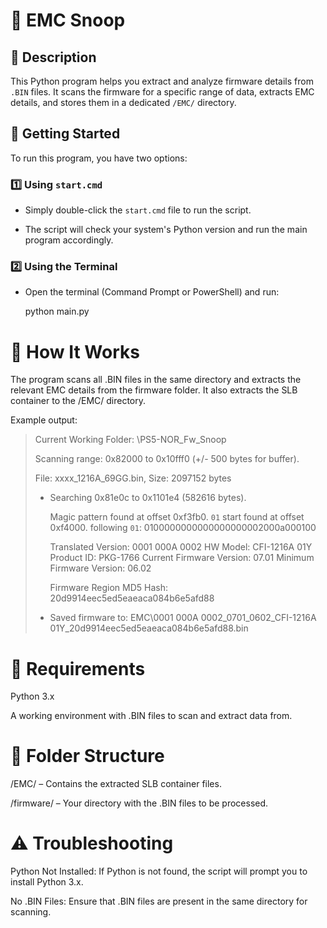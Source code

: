 # 🐍 EMC Snoop

## 📜 Description
This Python program helps you extract and analyze firmware details from `.BIN` files. It scans the firmware for a specific range of data, extracts EMC  details, and stores them in a dedicated `/EMC/` directory.

## 🚀 Getting Started

To run this program, you have two options:

### 1️⃣ **Using `start.cmd`**
- Simply double-click the `start.cmd` file to run the script. 

- The script will check your system's Python version and run the main program accordingly.

### 2️⃣ **Using the Terminal**
- Open the terminal (Command Prompt or PowerShell) and run:
  
    python main.py

# 🔧 How It Works

The program scans all .BIN files in the same directory and extracts the relevant EMC details from the firmware folder. It also extracts the SLB container to the /EMC/ directory.

Example output:
> Current Working Folder: \PS5-NOR_Fw_Snoop
> 
> Scanning range: 0x82000 to 0x10fff0 (+/- 500 bytes for buffer).
> 
> File: xxxx_1216A_69GG.bin, Size: 2097152 bytes
> 
>  - Searching 0x81e0c to 0x1101e4 (582616 bytes).
> 
>    Magic pattern found at offset    0xf3fb0.
>    `01` start found at offset       0xf4000.
>    following `01`:                  0100000000000000000002000a000100
> 
>    Translated Version:              0001 000A 0002
>    HW Model:                        CFI-1216A 01Y
>    Product ID:                      PKG-1766
>    Current Firmware Version:        07.01
>    Minimum Firmware Version:        06.02
> 
>    Firmware Region MD5 Hash:        20d9914eec5ed5eaeaca084b6e5afd88
> 
>  - Saved firmware to: EMC\0001 000A 0002_0701_0602_CFI-1216A 01Y_20d9914eec5ed5eaeaca084b6e5afd88.bin


# 🔑 Requirements
Python 3.x

A working environment with .BIN files to scan and extract data from.

# 📂 Folder Structure
/EMC/ – Contains the extracted SLB container files.

/firmware/ – Your directory with the .BIN files to be processed.

# ⚠️ Troubleshooting
Python Not Installed: If Python is not found, the script will prompt you to install Python 3.x.

No .BIN Files: Ensure that .BIN files are present in the same directory for scanning.
